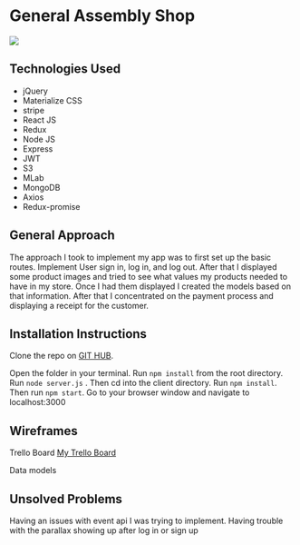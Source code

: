 # General Assembly Shop

![](https://s3.amazonaws.com/ga-products/Screen+Shot+2017-11-10+at+9.14.00+AM.png)

## Technologies Used

- jQuery
- Materialize CSS
- stripe
- React JS
- Redux
- Node JS
- Express
- JWT
- S3
- MLab
- MongoDB
- Axios
- Redux-promise

## General Approach

The approach I took to implement my app was to first set up the basic routes. Implement User sign in, log in, and log out. After that I displayed some product images and tried to see what values my products needed to have in my store. Once I had them displayed I created the models based on that information.
After that I concentrated on the payment process and displaying a receipt for the customer.

## Installation Instructions

Clone the repo on [GIT HUB](https://github.com/canderson22/general-assebmly-store).

Open the folder in your terminal. Run ``` npm install ``` from the root directory. Run ``` node server.js ``` . Then cd into the client directory. Run ``` npm install ```. Then run ``` npm start ```. Go to your browser window and navigate to localhost:3000

## Wireframes 
Trello Board [My Trello Board](https://trello.com/c/IdRDJwOH/7-as-a-user-i-would-like-to-use-a-payment-plan)

Data models [](https://s3.amazonaws.com/ga-products/Screen+Shot+2017-11-10+at+9.14.00+AM.png)

## Unsolved Problems 

Having an issues with event api I was trying to implement.
Having trouble with the parallax showing up after log in or sign up
